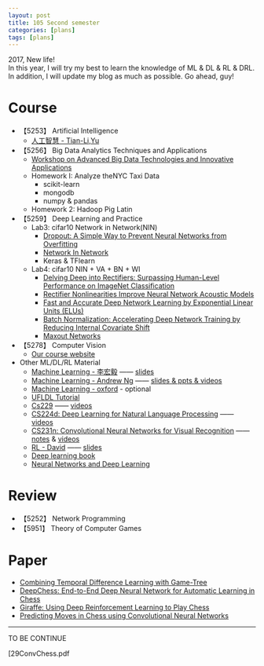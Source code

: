 ```yaml
---
layout: post
title: 105 Second semester 
categories: [plans]
tags: [plans]
---
```


2017, New life!  
In this year, I will try my best to learn the knowledge of ML & DL & RL & DRL.  
In addition, I will update my blog as much as possible.
Go ahead, guy!

# Course

- 【5253】		Artificial Intelligence	 
    - [人工智慧 - Tian-Li,Yu][1]
- 【5256】		Big Data Analytics Techniques and Applications	 
    - [Workshop on Advanced Big Data Technologies and Innovative Applications][2]   
    - Homework I: Analyze theNYC Taxi Data
        - scikit-learn
        - mongodb
        - numpy & pandas
    - Homework 2: Hadoop Pig Latin
- 【5259】		Deep Learning and Practice	 
    - Lab3: cifar10 Network in Network(NIN)  
        - [Dropout: A Simple Way to Prevent Neural Networks from Overfitting][3] 
        - [Network In Network][4]
        - Keras & TFlearn
    - Lab4: cifar10 NIN + VA + BN + WI  
        - [Delving Deep into Rectifiers: Surpassing Human-Level Performance on ImageNet Classification][5]
        - [Rectifier Nonlinearities Improve Neural Network Acoustic Models][6]
        - [Fast and Accurate Deep Network Learning by Exponential Linear Units (ELUs)][7]
        - [Batch Normalization: Accelerating Deep Network Training by Reducing Internal Covariate Shift][8]
        - [Maxout Networks][9]
- 【5278】		Computer Vision
    - [Our course website][10]
- Other ML/DL/RL Material
    - [Machine Learning - 李宏毅][11] —— [slides][12]
    - [Machine Learning - Andrew Ng][13] —— [slides & ppts & videos][14]
    - [Machine Learning - oxford][15] - optional
    - [UFLDL Tutorial][16]
    - [Cs229][17] —— [videos][18]
    - [CS224d: Deep Learning for Natural Language Processing][19] —— [videos][20]
    - [CS231n: Convolutional Neural Networks for Visual Recognition][21] ——  [notes][22] & [videos][23]
    - [RL - David][24] —— [slides][25]
    - [Deep learning book][26]
    - [Neural Networks and Deep Learning][27]
# Review

- 【5252】		Network Programming	   
- 【5951】		Theory of Computer Games

# Paper

- [Combining Temporal Difference Learning with Game-Tree][28]
- [DeepChess: End-to-End Deep Neural Network for Automatic Learning in Chess][29]
- [Giraffe: Using Deep Reinforcement Learning to Play Chess][30]
- [Predicting Moves in Chess using Convolutional Neural Networks][31]


---

TO BE CONTINUE


  [29ConvChess.pdf


  [1]: https://www.coursera.org/learn/rengong-zhineng
  [2]: https://sites.google.com/view/bigdata-tech-workshop2017
  [3]: https://www.cs.toronto.edu/~hinton/absps/JMLRdropout.pdf
  [4]: https://arxiv.org/pdf/1312.4400.pdf
  [5]: https://arxiv.org/pdf/1502.01852.pdf
  [6]: http://citeseerx.ist.psu.edu/viewdoc/download?doi=10.1.1.693.1422&rep=rep1&type=pdf
  [7]: https://arxiv.org/pdf/1511.07289.pdf
  [8]: https://arxiv.org/pdf/1502.03167.pdf
  [9]: http://jmlr.org/proceedings/papers/v28/goodfellow13.pdf
  [10]: http://neuralnetworksanddeeplearning.com/
  [11]: http://speech.ee.ntu.edu.tw/~tlkagk/courses_ML16.html
  [12]: https://pan.baidu.com/s/1i5NtaQD
  [13]: https://www.coursera.org/learn/machine-learning
  [14]: https://pan.baidu.com/s/1slMwFRv
  [15]: https://www.cs.ox.ac.uk/people/nando.defreitas/machinelearning/
  [16]: http://ufldl.stanford.edu/wiki/index.php/UFLDL_Tutorial
  [17]: http://cs229.stanford.edu/
  [18]: https://pan.baidu.com/s/1o7Abqtk
  [19]: http://cs224d.stanford.edu/index.html
  [20]: https://www.youtube.com/playlist?list=PLlJy-eBtNFt4CSVWYqscHDdP58M3zFHIG
  [21]: http://cs231n.stanford.edu/
  [22]: https://zhuanlan.zhihu.com/p/21930884
  [23]: https://www.youtube.com/playlist?list=PLlJy-eBtNFt6EuMxFYRiNRS07MCWN5UIA
  [24]: http://www0.cs.ucl.ac.uk/staff/d.silver/web/Teaching.html
  [25]: http://www0.cs.ucl.ac.uk/staff/d.silver/web/Teaching.html
  [26]: http://www.deeplearningbook.org/
  [27]: http://neuralnetworksanddeeplearning.com/
  [28]: https://arxiv.org/pdf/cs/9901001.pdf
  [29]: http://download.springer.com/static/pdf/714/chp%253A10.1007%252F978-3-319-44781-0_11.pdf?originUrl=http://link.springer.com/chapter/10.1007/978-3-319-44781-0_11&token2=exp=1487778012~acl=/static/pdf/714/chp%25253A10.1007%25252F978-3-319-44781-0_11.pdf?originUrl=http%253A%252F%252Flink.springer.com%252Fchapter%252F10.1007%252F978-3-319-44781-0_11*~hmac=6e151171cdc33047a43b7bbc209ee8acd1805e2d56ba5036e128e8f2ec62a84c
  [30]: https://arxiv.org/pdf/1509.01549.pdf
  [31]: https://arxiv.org/pdf/1509.01549.pdf
